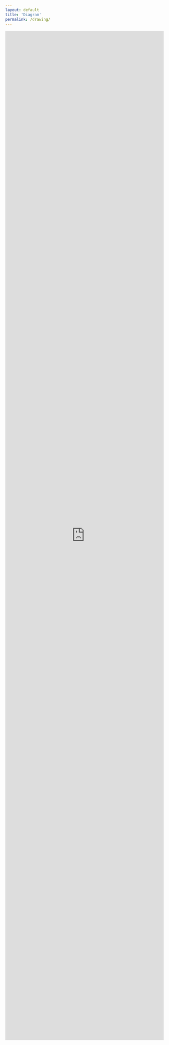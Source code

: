 ```yaml
---
layout: default
title: 'Diagram'
permalink: /drawing/
---
```


<div class="embed-responsive" style="height: 80vh; border: 1px solid #ddd;">
  <iframe class="embed-responsive-item" width="100%" height="100%" src="https://embed.diagrams.net/?embed=1&ui=atlas&spin=1&modified=unsavedChanges&proto=json&url=http://pprp.github.io/assets/drawings/rnn.drawio" frameborder="0" allowfullscreen></iframe>
</div>
